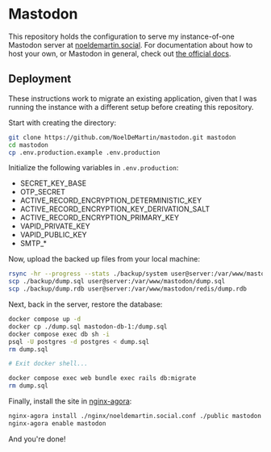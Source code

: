 # Mastodon

This repository holds the configuration to serve my instance-of-one Mastodon server at [noeldemartin.social](https://noeldemartin.social). For documentation about how to host your own, or Mastodon in general, check out [the official docs](https://docs.joinmastodon.org/).

## Deployment

These instructions work to migrate an existing application, given that I was running the instance with a different setup before creating this repository.

Start with creating the directory:

```sh
git clone https://github.com/NoelDeMartin/mastodon.git mastodon
cd mastodon
cp .env.production.example .env.production
```

Initialize the following variables in `.env.production`:

- SECRET_KEY_BASE
- OTP_SECRET
- ACTIVE_RECORD_ENCRYPTION_DETERMINISTIC_KEY
- ACTIVE_RECORD_ENCRYPTION_KEY_DERIVATION_SALT
- ACTIVE_RECORD_ENCRYPTION_PRIMARY_KEY
- VAPID_PRIVATE_KEY
- VAPID_PUBLIC_KEY
- SMTP_*

Now, upload the backed up files from your local machine:

```sh
rsync -hr --progress --stats ./backup/system user@server:/var/www/mastodon/public/
scp ./backup/dump.sql user@server:/var/www/mastodon/dump.sql
scp ./backup/dump.rdb user@server:/var/www/mastodon/redis/dump.rdb
```

Next, back in the server, restore the database:

```sh
docker compose up -d
docker cp ./dump.sql mastodon-db-1:/dump.sql
docker compose exec db sh -i
psql -U postgres -d postgres < dump.sql
rm dump.sql

# Exit docker shell...

docker compose exec web bundle exec rails db:migrate
rm dump.sql
```

Finally, install the site in [nginx-agora](https://github.com/noelDeMartin/nginx-agora):

```sh
nginx-agora install ./nginx/noeldemartin.social.conf ./public mastodon
nginx-agora enable mastodon
```

And you're done!
